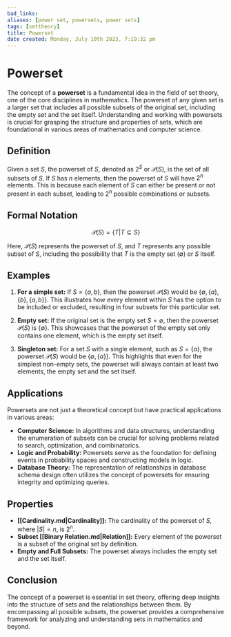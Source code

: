 ```yaml
---
bad_links: 
aliases: [power set, powersets, power sets]
tags: [settheory]
title: Powerset
date created: Monday, July 10th 2023, 7:19:32 pm
---
```

# Powerset

The concept of a **powerset** is a fundamental idea in the field of set theory, one of the core disciplines in mathematics. The powerset of any given set is a larger set that includes all possible subsets of the original set, including the empty set and the set itself. Understanding and working with powersets is crucial for grasping the structure and properties of sets, which are foundational in various areas of mathematics and computer science.

## Definition

Given a set $S$, the powerset of $S$, denoted as $2^S$ or $\mathcal{P}(S)$, is the set of all subsets of $S$. If $S$ has $n$ elements, then the powerset of $S$ will have $2^n$ elements. This is because each element of $S$ can either be present or not present in each subset, leading to $2^n$ possible combinations or subsets.

## Formal Notation

$$\mathcal{P}(S) = \{T | T \subseteq S\}$$

Here, $\mathcal{P}(S)$ represents the powerset of $S$, and $T$ represents any possible subset of $S$, including the possibility that $T$ is the empty set ($\emptyset$) or $S$ itself.

## Examples

1. **For a simple set:** If $S = \{a, b\}$, then the powerset $\mathcal{P}(S)$ would be $\{\emptyset, \{a\}, \{b\}, \{a, b\}\}$. This illustrates how every element within $S$ has the option to be included or excluded, resulting in four subsets for this particular set.

2. **Empty set:** If the original set is the empty set $S = \emptyset$, then the powerset $\mathcal{P}(S)$ is $\{\emptyset\}$. This showcases that the powerset of the empty set only contains one element, which is the empty set itself.

3. **Singleton set:** For a set $S$ with a single element, such as $S = \{a\}$, the powerset $\mathcal{P}(S)$ would be $\{\emptyset, \{a\}\}$. This highlights that even for the simplest non-empty sets, the powerset will always contain at least two elements, the empty set and the set itself.

## Applications

Powersets are not just a theoretical concept but have practical applications in various areas:

- **Computer Science:** In algorithms and data structures, understanding the enumeration of subsets can be crucial for solving problems related to search, optimization, and combinatorics.
- **Logic and Probability:** Powersets serve as the foundation for defining events in probability spaces and constructing models in logic.
- **Database Theory:** The representation of relationships in database schema design often utilizes the concept of powersets for ensuring integrity and optimizing queries.

## Properties

- **[[Cardinality.md|Cardinality]]:** The cardinality of the powerset of $S$, where $|S| = n$, is $2^n$.
- **Subset [[Binary Relation.md|Relation]]:** Every element of the powerset is a subset of the original set by definition.
- **Empty and Full Subsets:** The powerset always includes the empty set and the set itself.

## Conclusion

The concept of a powerset is essential in set theory, offering deep insights into the structure of sets and the relationships between them. By encompassing all possible subsets, the powerset provides a comprehensive framework for analyzing and understanding sets in mathematics and beyond.